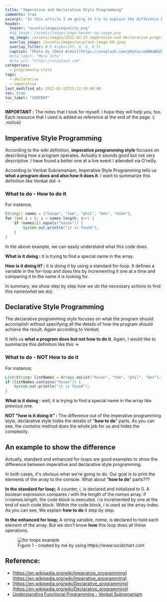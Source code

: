 ```yaml
---
title: "Imperative and Declarative Style Programming"
comments: true
excerpt: "In this article I am going to try to explain the difference between imperative and declarative style programming"
header:
  teaser: "assets/images/equality.png"
  #og_image: /assets/images/page-header-og-image.png
  og_image: /assets/images/2022-02-23-imperative-and-declarative-programming/imp.jpeg
  overlay_image: /assets/images/unsplash-image-60.jpeg
  overlay_filter: 0.5 #rgba(255, 0, 0, 0.5)
  caption: "Photo by [Omid Armin](https://unsplash.com/photos/edANaB0ZFVo) on Unsplash"
  #cta_label: "More Info"
  #cta_url: "https://unsplash.com"
categories:
  - programming-style
tags:
  - declarative
  - imperative
last_modified_at: 2022-02-23T15:12:19-04:00
toc: true
toc_label: "CONTENT"
---
```




**IMPORTANT :** The notes that I took for myself. I hope they will help you, too. Each resource that I used is added as reference at the end of the page.
{: .notice}

## Imperative Style Programming

According to the wiki definition, **imperative programming style** focuses on describing how a program operates. Actually it sounds good but not very descriptive. I have found a better one at a live event I attended via O'reilly.

According to Venkat Subramaniam, Imperative Style Programming tells us **what a program does and also how it does it**. I want to summarize this definition like Venkat did ->

### What to do - How to do it

For instance;

```java
String[] names = {"hasan", "tom", "phil", "bev", "mike"};
for (int i = 0; i < names.length; i++) {
    if (names[i].equals("hasan")) {
        System.out.println("it is found");
    }
}
```
In the above example, we can easily understand what this code does.

**What is it doing :** it is trying to find a special name in the array.

**How is it doing it? :** it is doing it by using a standard for-loop. It defines a variable in the for-loop and does this by incrementing it one at a time and comparing it to the name it is looking for.

In summary, we show step by step *how we do* the necessary actions to find this name(*what we do*).

## Declarative Style Programming

The declarative programming style focuses on what the program should accomplish without specifying all the details of how the program should achieve the result. Again according to Venkat;

It tells us **what a program does but not how to do it**. Again, I would like to summarize this definition like this ->

### What to do - NOT How to do it

For instance;

```java
List<String> listNames = Arrays.asList("hasan", "tom", "phil", "bev");
if (listNames.contains("hasan")) {
    System.out.println("it is found");
}
```
**What is it doing :** well, it is trying to find a special name in the array like previous one.

**NOT "how is it doing it" :** The difference out of the imperative programming style, declarative style hides the details of "**how to do**" parts. As you can see, the *contains* method does the whole job for us and hides the complexity.

## An example to show the difference

Actually, standard and enhanced for loops are good examples to show the difference between imperative and declarative style programming.  

In both cases, it's obvious what we're going to do. Our goal is to print the elements of the array to the console. What about "**how to do**" parts???

**In the standard for loop;** A counter, *i*, is declared and initialized to 0. A boolean expression compares *i* with the length of the *names* array. if *i<names.length*, the code block is executed. *i* is incremented by one at the end of each code block. Within the code block, *i* is used as the array index. As you can see, We explain **how to do** it step by step.

**In the enhanced for loop;** A string variable, *name*, is declared to hold each element of the array. But we don't know **how** this loop does all these operations.

<figure style="width: 600px" class="align-center">
  <img src="{{ site.url }}{{ site.baseurl }}/assets/images/2022-02-23-imperative-and-declarative-programming/forloops.png" alt="for loops example">
  <figcaption>Figure 1 - created by me by using https://www.lucidchart.com </figcaption>
</figure>

## Reference:
* [https://en.wikipedia.org/wiki/Imperative_programming](https://en.wikipedia.org/wiki/Imperative_programming)
* [https://en.wikipedia.org/wiki/Declarative_programming](https://en.wikipedia.org/wiki/Declarative_programming)
* [Understanding Functional Programming - Venkat Subramaniam](https://learning.oreilly.com/live-events/understanding-functional-programming/0636920457435/0636920058831/)
